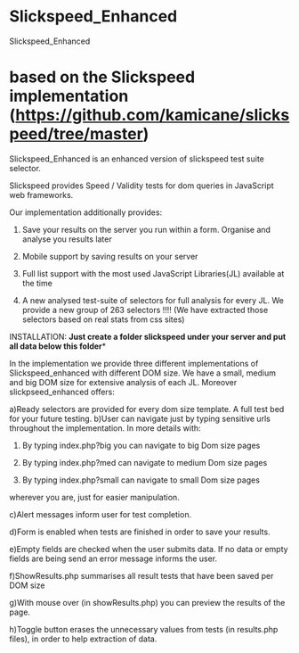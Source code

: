 Slickspeed_Enhanced
===================

Slickspeed_Enhanced

based on the Slickspeed implementation (https://github.com/kamicane/slickspeed/tree/master)
====================================================================================================

Slickspeed_Enhanced is an enhanced version of slickspeed test suite selector.

Slickspeed provides Speed / Validity tests for dom queries in JavaScript web frameworks.

Our implementation additionally provides:

1. Save your results on the server you run within a form. Organise and analyse you results later

2. Mobile support by saving results on your server 

3. Full list support with the most used JavaScript Libraries(JL) available at the time

4. A new analysed test-suite of selectors for full analysis for every JL. We provide a new group of 263 selectors !!!!
(We have extracted those selectors based on real stats from css sites)

INSTALLATION: ****Just create a folder slickspeed under your server and put all data below this folder*****

In the implementation we provide three different implementations of Slickspeed_enhanced with different DOM size.
We have a small, medium and big DOM size for extensive analysis of each JL.
Moreover slickpseed_enhanced offers:

a)Ready selectors are provided for every dom size template. A full test bed for your future testing.
b)User can navigate just by typing sensitive urls throughout the implementation. In more details with:

1. By typing index.php?big you can navigate to big Dom size pages

2. By typing index.php?med can navigate to medium Dom size pages

3. By typing index.php?small can navigate to small Dom size pages


wherever you are, just for easier manipulation.


c)Alert messages inform user for test completion.

d)Form is enabled when tests are finished in order to save your results. 

e)Empty fields are checked when the user submits data. If no data or empty fields are being send an error message informs the user.

f)ShowResults.php summarises all result tests that have been saved per DOM size

g)With mouse over (in showResults.php) you can preview the results of the page.

h)Toggle button erases the unnecessary values from tests (in results.php files), in order to help extraction of data.
